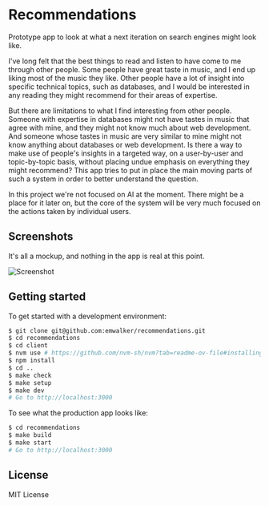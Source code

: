 # Recommendations

Prototype app to look at what a next iteration on search engines might look like.

I've long felt that the best things to read and listen to have come to me through other people.  Some people have great taste in music, and I end up liking most of the music they like.  Other people have a lot of insight into specific technical topics, such as databases, and I would be interested in any reading they might recommend for their areas of expertise.

But there are limitations to what I find interesting from other people.  Someone with expertise in databases might not have tastes in music that agree with mine, and they might not know much about web development.  And someone whose tastes in music are very similar to mine might not know anything about databases or web development.  Is there a way to make use of people's insights in a targeted way, on a user-by-user and topic-by-topic basis, without placing undue emphasis on everything they might recommend?  This app tries to put in place the main moving parts of such a system in order to better understand the question.

In this project we're not focused on AI at the moment.  There might be a place for it later on, but the core of the system will be very much focused on the actions taken by individual users.

## Screenshots

It's all a mockup, and nothing in the app is real at this point.

![Screenshot](https://github.com/emwalker/recommendations/assets/760949/53b70d6b-b99f-48ce-aff8-b93f81dc569c)

## Getting started

To get started with a development environment:

```sh
$ git clone git@github.com:emwalker/recommendations.git
$ cd recommendations
$ cd client
$ nvm use # https://github.com/nvm-sh/nvm?tab=readme-ov-file#installing-and-updating
$ npm install
$ cd ..
$ make check
$ make setup
$ make dev
# Go to http://localhost:3000
```

To see what the production app looks like:

```sh
$ cd recommendations
$ make build
$ make start
# Go to http://localhost:3000
```

## License

MIT License
